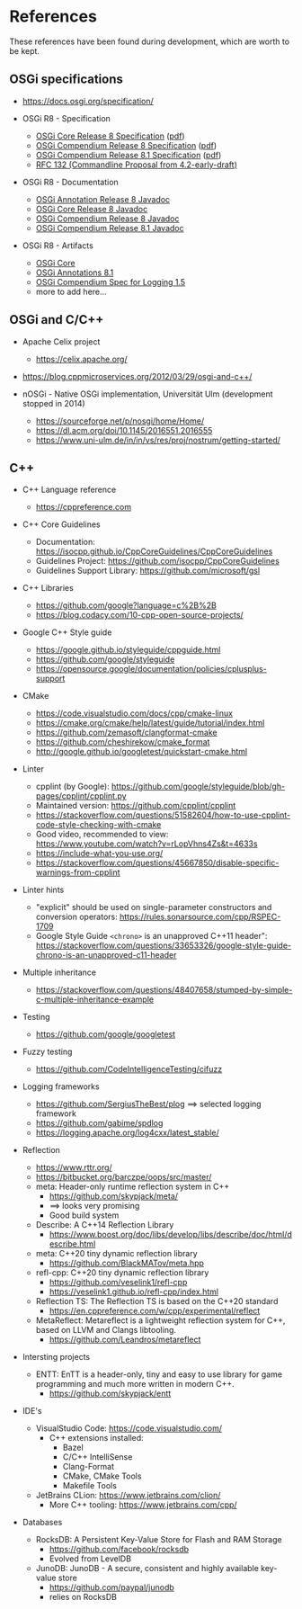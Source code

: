 # References

These references have been found during development, which are worth to be kept.

## OSGi specifications

* <https://docs.osgi.org/specification/>
* OSGi R8 - Specification
  * [OSGi Core Release 8 Specification](https://docs.osgi.org/specification/osgi.core/8.0.0/) ([pdf](https://docs.osgi.org/download/r8/osgi.core-8.0.0.pdf))
  * [OSGi Compendium Release 8 Specification](https://docs.osgi.org/specification/osgi.cmpn/8.0.0/) ([pdf](https://docs.osgi.org/download/r8/osgi.cmpn-8.0.0.pdf))
  * [OSGi Compendium Release 8.1 Specification](https://docs.osgi.org/specification/osgi.cmpn/8.1.0/) ([pdf](https://docs.osgi.org/download/r8/osgi.cmpn-8.1.0.pdf))
  * [RFC 132 (Commandline Proposal from 4.2-early-draft)](osgi-r8/osgi-RFC-132-Draft.pdf)

* OSGi R8 - Documentation
  * [OSGi Annotation Release 8 Javadoc](https://docs.osgi.org/javadoc/osgi.annotation/8.1.0/)
  * [OSGi Core Release 8 Javadoc](https://docs.osgi.org/javadoc/osgi.core/8.0.0/)
  * [OSGi Compendium Release 8 Javadoc](https://docs.osgi.org/javadoc/osgi.cmpn/8.0.0/)
  * [OSGi Compendium Release 8.1 Javadoc](https://docs.osgi.org/javadoc/osgi.cmpn/8.1.0/)
* OSGi R8 - Artifacts
  * [OSGi Core](https://central.sonatype.com/artifact/org.osgi/osgi.core/8.0.0)
  * [OSGi Annotations 8.1](https://central.sonatype.com/artifact/org.osgi/osgi.annotation/8.1.0)
  * [OSGi Compendium Spec for Logging 1.5](https://central.sonatype.com/artifact/org.osgi/org.osgi.service.log/1.5.0)
  * more to add here...

## OSGi and C/C++

* Apache Celix project
  * <https://celix.apache.org/>

* <https://blog.cppmicroservices.org/2012/03/29/osgi-and-c++/>

* nOSGi - Native OSGi implementation, Universität Ulm (development stopped in 2014)
  * <https://sourceforge.net/p/nosgi/home/Home/>
  * <https://dl.acm.org/doi/10.1145/2016551.2016555>
  * <https://www.uni-ulm.de/in/in/vs/res/proj/nostrum/getting-started/>

## C++

* C++ Language reference
  * <https://cppreference.com>

* C++ Core Guidelines
  * Documentation: <https://isocpp.github.io/CppCoreGuidelines/CppCoreGuidelines>
  * Guidelines Project: <https://github.com/isocpp/CppCoreGuidelines>
  * Guidelines Support Library: <https://github.com/microsoft/gsl>

* C++ Libraries
  * <https://github.com/google?language=c%2B%2B>
  * <https://blog.codacy.com/10-cpp-open-source-projects/>

* Google C++ Style guide
  * <https://google.github.io/styleguide/cppguide.html>
  * <https://github.com/google/styleguide>
  * <https://opensource.google/documentation/policies/cplusplus-support>

* CMake
  * <https://code.visualstudio.com/docs/cpp/cmake-linux>
  * <https://cmake.org/cmake/help/latest/guide/tutorial/index.html>
  * <https://github.com/zemasoft/clangformat-cmake>
  * <https://github.com/cheshirekow/cmake_format>
  * <http://google.github.io/googletest/quickstart-cmake.html>

* Linter
  * cpplint (by Google): <https://github.com/google/styleguide/blob/gh-pages/cpplint/cpplint.py>
  * Maintained version: <https://github.com/cpplint/cpplint>
  * <https://stackoverflow.com/questions/51582604/how-to-use-cpplint-code-style-checking-with-cmake>
  * Good video, recommended to view: <https://www.youtube.com/watch?v=rLopVhns4Zs&t=4633s>
  * <https://include-what-you-use.org/>
  * <https://stackoverflow.com/questions/45667850/disable-specific-warnings-from-cpplint>

* Linter hints
  * "explicit" should be used on single-parameter constructors and conversion operators: <https://rules.sonarsource.com/cpp/RSPEC-1709>
  * Google Style Guide `<chrono>` is an unapproved C++11 header": <https://stackoverflow.com/questions/33653326/google-style-guide-chrono-is-an-unapproved-c11-header>

* Multiple inheritance
  * <https://stackoverflow.com/questions/48407658/stumped-by-simple-c-multiple-inheritance-example>

* Testing
  * <https://github.com/google/googletest>

* Fuzzy testing
  * <https://github.com/CodeIntelligenceTesting/cifuzz>

* Logging frameworks
  * <https://github.com/SergiusTheBest/plog> ==> selected logging framework
  * <https://github.com/gabime/spdlog>
  * <https://logging.apache.org/log4cxx/latest_stable/>

* Reflection
  * <https://www.rttr.org/>
  * <https://bitbucket.org/barczpe/oops/src/master/>
  * meta: Header-only runtime reflection system in C++
    * <https://github.com/skypjack/meta/>
    * ==> looks very promising
    * Good build system
  * Describe: A C++14 Reflection Library
    * <https://www.boost.org/doc/libs/develop/libs/describe/doc/html/describe.html>
  * meta: C++20 tiny dynamic reflection library
    * <https://github.com/BlackMATov/meta.hpp>
  * refl-cpp: C++20 tiny dynamic reflection library
    * <https://github.com/veselink1/refl-cpp>
    * <https://veselink1.github.io/refl-cpp/index.html>
  * Reflection TS: The Reflection TS is based on the C++20 standard
    * <https://en.cppreference.com/w/cpp/experimental/reflect>
  * MetaReflect: Metareflect is a lightweight reflection system for C++, based on LLVM and Clangs libtooling.
    * <https://github.com/Leandros/metareflect>

* Intersting projects
  * ENTT: EnTT is a header-only, tiny and easy to use library for game programming and much more written in modern C++.
    * <https://github.com/skypjack/entt>

* IDE's
  * VisualStudio Code: <https://code.visualstudio.com/>
    * C++ extensions installed:
      * Bazel
      * C/C++ IntelliSense
      * Clang-Format
      * CMake, CMake Tools
      * Makefile Tools
  * JetBrains CLion: <https://www.jetbrains.com/clion/>
    * More C++ tooling: <https://www.jetbrains.com/cpp/>

* Databases
  * RocksDB: A Persistent Key-Value Store for Flash and RAM Storage
    * <https://github.com/facebook/rocksdb>
    * Evolved from LevelDB
  * JunoDB: JunoDB - A secure, consistent and highly available key-value store
    * <https://github.com/paypal/junodb>
    * relies on RocksDB
